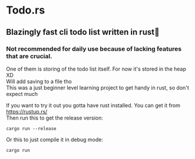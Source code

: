 # Todo.rs  
## Blazingly fast cli todo list written in rust🦀

### Not recommended for daily use because of lacking features that are crucial.
One of them is storing of the todo list itself. For now it's stored in the heap XD  
Will add saving to a file tho  
This was a just beginner level learning project to get handy in rust, so don't expect much

If you want to try it out you gotta have rust installed. You can get it from https://rustup.rs/  
Then run this to get the release version:
```
cargo run --release
```
Or this to just compile it in debug mode:
```
cargo run
```
